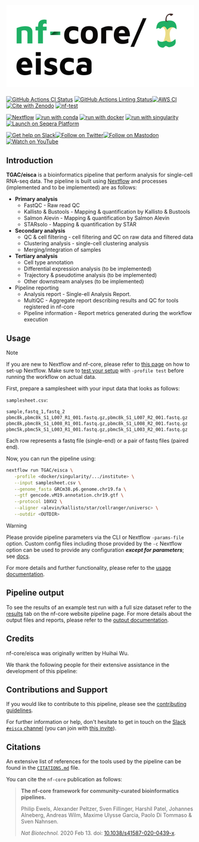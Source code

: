 <h1>
  <picture>
    <source media="(prefers-color-scheme: dark)" srcset="docs/images/nf-core-eisca_logo_dark.png">
    <img alt="nf-core/eisca" src="docs/images/nf-core-eisca_logo_light.png">
  </picture>
</h1>

[![GitHub Actions CI Status](https://github.com/nf-core/eisca/actions/workflows/ci.yml/badge.svg)](https://github.com/nf-core/eisca/actions/workflows/ci.yml)
[![GitHub Actions Linting Status](https://github.com/nf-core/eisca/actions/workflows/linting.yml/badge.svg)](https://github.com/nf-core/eisca/actions/workflows/linting.yml)[![AWS CI](https://img.shields.io/badge/CI%20tests-full%20size-FF9900?labelColor=000000&logo=Amazon%20AWS)](https://nf-co.re/eisca/results)[![Cite with Zenodo](http://img.shields.io/badge/DOI-10.5281/zenodo.XXXXXXX-1073c8?labelColor=000000)](https://doi.org/10.5281/zenodo.XXXXXXX)
[![nf-test](https://img.shields.io/badge/unit_tests-nf--test-337ab7.svg)](https://www.nf-test.com)

[![Nextflow](https://img.shields.io/badge/nextflow%20DSL2-%E2%89%A523.04.0-23aa62.svg)](https://www.nextflow.io/)
[![run with conda](http://img.shields.io/badge/run%20with-conda-3EB049?labelColor=000000&logo=anaconda)](https://docs.conda.io/en/latest/)
[![run with docker](https://img.shields.io/badge/run%20with-docker-0db7ed?labelColor=000000&logo=docker)](https://www.docker.com/)
[![run with singularity](https://img.shields.io/badge/run%20with-singularity-1d355c.svg?labelColor=000000)](https://sylabs.io/docs/)
[![Launch on Seqera Platform](https://img.shields.io/badge/Launch%20%F0%9F%9A%80-Seqera%20Platform-%234256e7)](https://cloud.seqera.io/launch?pipeline=https://github.com/nf-core/eisca)

[![Get help on Slack](http://img.shields.io/badge/slack-nf--core%20%23eisca-4A154B?labelColor=000000&logo=slack)](https://nfcore.slack.com/channels/eisca)[![Follow on Twitter](http://img.shields.io/badge/twitter-%40nf__core-1DA1F2?labelColor=000000&logo=twitter)](https://twitter.com/nf_core)[![Follow on Mastodon](https://img.shields.io/badge/mastodon-nf__core-6364ff?labelColor=FFFFFF&logo=mastodon)](https://mstdn.science/@nf_core)[![Watch on YouTube](http://img.shields.io/badge/youtube-nf--core-FF0000?labelColor=000000&logo=youtube)](https://www.youtube.com/c/nf-core)

## Introduction

**TGAC/eisca** is a bioinformatics pipeline that perform analysis for single-cell RNA-seq data. The pipeline is built using [Nextflow](https://www.nextflow.io/) and processes (implemented and to be implemented) are as follows:

- **Primary analysis**
  - FastQC - Raw read QC
  - Kallisto & Bustools - Mapping & quantification by Kallisto & Bustools
  - Salmon Alevin - Mapping & quantification by Salmon Alevin
  - STARsolo - Mapping & quantification by STAR
- **Secondary analysis**
  - QC & cell filtering - cell filtering and QC on raw data and filtered data
  - Clustering analysis - single-cell clustering analysis
  - Merging/integration of samples 
- **Tertiary analysis**
  - Cell type annotation
  - Differential expression analysis (to be implemented)
  - Trajectory & pseudotime analysis (to be implemented)
  - Other downstream analyses (to be implemented)
- Pipeline reporting
  - Analysis report - Single-ell Analysis Report.
  - MultiQC - Aggregate report describing results and QC for tools registered in nf-core
  - Pipeline information - Report metrics generated during the workflow execution


<!-- TODO nf-core:
   Complete this sentence with a 2-3 sentence summary of what types of data the pipeline ingests, a brief overview of the
   major pipeline sections and the types of output it produces. You're giving an overview to someone new
   to nf-core here, in 15-20 seconds. For an example, see https://github.com/nf-core/rnaseq/blob/master/README.md#introduction
-->

<!-- TODO nf-core: Include a figure that guides the user through the major workflow steps. Many nf-core
     workflows use the "tube map" design for that. See https://nf-co.re/docs/contributing/design_guidelines#examples for examples.   -->
<!-- TODO nf-core: Fill in short bullet-pointed list of the default steps in the pipeline -->

<!-- 1. Read QC ([`FastQC`](https://www.bioinformatics.babraham.ac.uk/projects/fastqc/))
2. Present QC for raw reads ([`MultiQC`](http://multiqc.info/)) -->

## Usage

> [!NOTE]
> If you are new to Nextflow and nf-core, please refer to [this page](https://nf-co.re/docs/usage/installation) on how to set-up Nextflow. Make sure to [test your setup](https://nf-co.re/docs/usage/introduction#how-to-run-a-pipeline) with `-profile test` before running the workflow on actual data.

<!-- TODO nf-core: Describe the minimum required steps to execute the pipeline, e.g. how to prepare samplesheets.
     Explain what rows and columns represent. For instance (please edit as appropriate):

First, prepare a samplesheet with your input data that looks as follows:

`samplesheet.csv`:

```csv
sample,fastq_1,fastq_2
CONTROL_REP1,AEG588A1_S1_L002_R1_001.fastq.gz,AEG588A1_S1_L002_R2_001.fastq.gz
```

Each row represents a fastq file (single-end) or a pair of fastq files (paired end).

-->

First, prepare a samplesheet with your input data that looks as follows:

`samplesheet.csv`:

```csv
sample,fastq_1,fastq_2
pbmc8k,pbmc8k_S1_L007_R1_001.fastq.gz,pbmc8k_S1_L007_R2_001.fastq.gz
pbmc8k,pbmc8k_S1_L008_R1_001.fastq.gz,pbmc8k_S1_L008_R2_001.fastq.gz
pbmc5k,pbmc5k_S1_L003_R1_001.fastq.gz,pbmc5k_S1_L003_R2_001.fastq.gz
```

Each row represents a fastq file (single-end) or a pair of fastq files (paired end).


Now, you can run the pipeline using:

<!-- TODO nf-core: update the following command to include all required parameters for a minimal example -->

```bash
nextflow run TGAC/eisca \
   -profile <docker/singularity/.../institute> \
   --input samplesheet.csv \
   --genome_fasta GRCm38.p6.genome.chr19.fa \
   --gtf gencode.vM19.annotation.chr19.gtf \
   --protocol 10XV2 \
   --aligner <alevin/kallisto/star/cellranger/universc> \
   --outdir <OUTDIR>
```

> [!WARNING]
> Please provide pipeline parameters via the CLI or Nextflow `-params-file` option. Custom config files including those provided by the `-c` Nextflow option can be used to provide any configuration _**except for parameters**_;
> see [docs](https://nf-co.re/usage/configuration#custom-configuration-files).

For more details and further functionality, please refer to the [usage documentation](https://github.com/TGAC/eisca/blob/master/docs/usage.md).
<!-- (https://nf-co.re/eisca/usage). -->

## Pipeline output

To see the results of an example test run with a full size dataset refer to the [results](https://nf-co.re/eisca/results) tab on the nf-core website pipeline page.
For more details about the output files and reports, please refer to the
[output documentation](https://github.com/TGAC/eisca/blob/master/docs/output.md).
<!-- (https://nf-co.re/eisca/output). -->

## Credits

nf-core/eisca was originally written by Huihai Wu.

We thank the following people for their extensive assistance in the development of this pipeline:

<!-- TODO nf-core: If applicable, make list of people who have also contributed -->

## Contributions and Support

If you would like to contribute to this pipeline, please see the [contributing guidelines](.github/CONTRIBUTING.md).

For further information or help, don't hesitate to get in touch on the [Slack `#eisca` channel](https://nfcore.slack.com/channels/eisca) (you can join with [this invite](https://nf-co.re/join/slack)).

## Citations

<!-- TODO nf-core: Add citation for pipeline after first release. Uncomment lines below and update Zenodo doi and badge at the top of this file. -->
<!-- If you use nf-core/eisca for your analysis, please cite it using the following doi: [10.5281/zenodo.XXXXXX](https://doi.org/10.5281/zenodo.XXXXXX) -->

<!-- TODO nf-core: Add bibliography of tools and data used in your pipeline -->

An extensive list of references for the tools used by the pipeline can be found in the [`CITATIONS.md`](CITATIONS.md) file.

You can cite the `nf-core` publication as follows:

> **The nf-core framework for community-curated bioinformatics pipelines.**
>
> Philip Ewels, Alexander Peltzer, Sven Fillinger, Harshil Patel, Johannes Alneberg, Andreas Wilm, Maxime Ulysse Garcia, Paolo Di Tommaso & Sven Nahnsen.
>
> _Nat Biotechnol._ 2020 Feb 13. doi: [10.1038/s41587-020-0439-x](https://dx.doi.org/10.1038/s41587-020-0439-x).
